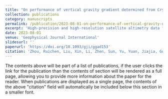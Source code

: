 ```yaml
---
title: "On performance of vertical gravity gradient determined from CryoSat-2 altimeter data over Arabian Sea"
collection: publications
category: manuscripts
permalink: /publication/2023-08-01-on-performance-of-vertical-gravity-gradient-determined-from-cryosat-2-altimeter-data-over-arabian-sea
excerpt: 'High-precision and high-resolution satellite altimetry data from CryoSat-2 are widely utilized for marine gravity inversion. The vertical gravity gradient is a crucial parameter of the Earth's gravity field. To evaluate the performance of vertical gravity gradient determined from CryoSat-2 altimeter data, relevant processing and calculations are carried out, and finally comparison shows high accuracy and precision of it.'
date: 2023-08-01
venue: 'Geophysical Journal International'
slidesurl: ''
paperurl: 'https://doi.org/10.1093/gji/ggad153'
citation: 'Zhou, Ruichen, Liu, Xin, Li, Zhen, Sun, Yu, Yuan, Jiajia, Guo, Jinyun, Ardalan, Alireza A. (2023). "On performance of vertical gravity gradient determined from CryoSat-2 altimeter data over Arabian Sea." <i>Geophysical Journal International</i>. 234(2): 1519-1529.' 
---
```


The contents above will be part of a list of publications, if the user clicks the link for the publication than the contents of section will be rendered as a full page, allowing you to provide more information about the paper for the reader. When publications are displayed as a single page, the contents of the above "citation" field will automatically be included below this section in a smaller font.
